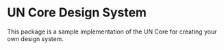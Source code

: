 # UN Core Design System

This package is a sample implementation of the UN Core for creating your own design system.
